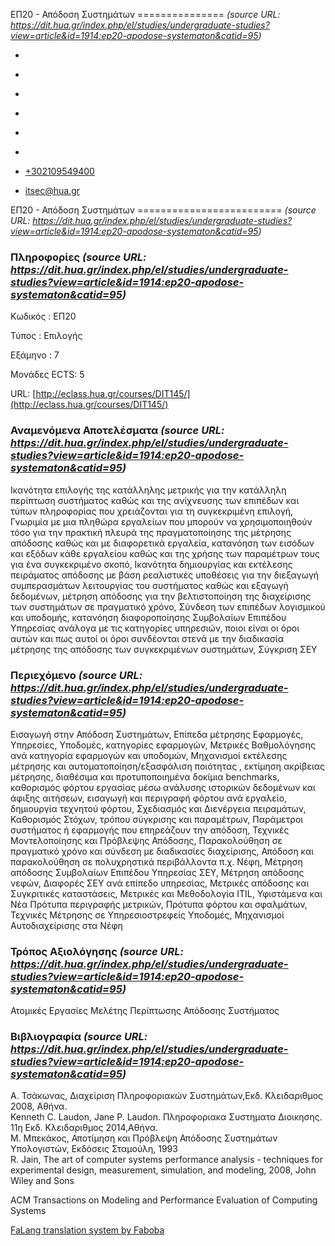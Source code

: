 ΕΠ20 - Απόδοση Συστημάτων
===============    *(source URL: https://dit.hua.gr/index.php/el/studies/undergraduate-studies?view=article&id=1914:ep20-apodose-systematon&catid=95)*

*   [](https://www.facebook.com/ditharokopio)
*   [](https://www.youtube.com/channel/UCEHkYirpXF1nSLxDCrfDZ4A)
*   [](https://www.linkedin.com/company/77699385)
*   [](https://www.instagram.com/dithua)

*   [](https://dit.hua.gr/index.php/el/studies/undergraduate-studies)
*   [](https://dit.hua.gr/index.php/en/studies/undergraduate-studies)

*   [+302109549400](tel:+302109549400)
*   [itsec@hua.gr](mailto:itsec@hua.gr)

ΕΠ20 - Απόδοση Συστημάτων
=========================  *(source URL: https://dit.hua.gr/index.php/el/studies/undergraduate-studies?view=article&id=1914:ep20-apodose-systematon&catid=95)*

### Πληροφορίες  *(source URL: https://dit.hua.gr/index.php/el/studies/undergraduate-studies?view=article&id=1914:ep20-apodose-systematon&catid=95)*

Κωδικός : ΕΠ20

Τύπος : Επιλογής

Εξάμηνο : 7

Μονάδες ECTS: 5

URL: [http://eclass.hua.gr/courses/DIT145/](http://eclass.hua.gr/courses/DIT145/)

### Αναμενόμενα Αποτελέσματα  *(source URL: https://dit.hua.gr/index.php/el/studies/undergraduate-studies?view=article&id=1914:ep20-apodose-systematon&catid=95)*

Ικανότητα επιλογής της κατάλληλης μετρικής για την κατάλληλη περίπτωση συστήματος καθώς και της ανίχνευσης των επιπέδων και τύπων πληροφορίας που χρειάζονται για τη συγκεκριμένη επιλογή, Γνωριμία με μια πληθώρα εργαλείων που μπορούν να χρησιμοποιηθούν τόσο για την πρακτική πλευρά της πραγματοποίησης της μέτρησης απόδοσης καθώς και με διαφορετικά εργαλεία, κατανόηση των εισόδων και εξόδων κάθε εργαλείου καθώς και της χρήσης των παραμέτρων τους για ένα συγκεκριμένο σκοπό, Ικανότητα δημιουργίας και εκτέλεσης πειράματος απόδοσης με βάση ρεαλιστικές υποθέσεις για την διεξαγωγή συμπερασμάτων λειτουργίας του συστήματος καθώς και εξαγωγή δεδομένων, μέτρηση απόδοσης για την βελτιστοποίηση της διαχείρισης των συστημάτων σε πραγματικό χρόνο, Σύνδεση των επιπέδων λογισμικού και υποδομής, κατανόηση διαφοροποίησης Συμβολαίων Επιπέδου Υπηρεσίας ανάλογα με τις κατηγορίες υπηρεσιών, ποιοι είναι οι όροι αυτών και πως αυτοί οι όροι συνδέονται στενά με την διαδικασία μέτρησης της απόδοσης των συγκεκριμένων συστημάτων, Σύγκριση ΣΕΥ

### Περιεχόμενο  *(source URL: https://dit.hua.gr/index.php/el/studies/undergraduate-studies?view=article&id=1914:ep20-apodose-systematon&catid=95)*

Εισαγωγή στην Απόδοση Συστημάτων, Επίπεδα μέτρησης Εφαρμογές, Υπηρεσίες, Υποδομές, κατηγορίες εφαρμογών, Μετρικές Βαθμολόγησης ανά κατηγορία εφαρμογών και υποδομών, Μηχανισμοί εκτέλεσης μέτρησης και αυτοματοποίηση/εξασφάλιση ποιότητας , εκτίμηση ακρίβειας μέτρησης, διαθέσιμα και προτυποποιημένα δοκίμια benchmarks, καθορισμός φόρτου εργασίας μέσω ανάλυσης ιστορικών δεδομένων και άφιξης αιτήσεων, εισαγωγή και περιγραφή φόρτου ανά εργαλείο, δημιουργία τεχνητού φόρτου, Σχεδιασμός και Διενέργεια πειραμάτων, Καθορισμός Στόχων, τρόπου σύγκρισης και παραμέτρων, Παράμετροι συστήματος ή εφαρμογής που επηρεάζουν την απόδοση, Τεχνικές Μοντελοποίησης και Πρόβλεψης Απόδοσης, Παρακολούθηση σε πραγματικό χρόνο και σύνδεση με διαδικασίες διαχείρισης, Απόδοση και παρακολούθηση σε πολυχρηστικά περιβάλλοντα π.χ. Νέφη, Μέτρηση απόδοσης Συμβολαίων Επιπέδου Υπηρεσίας ΣΕΥ, Μέτρηση απόδοσης νεφών, Διαφορές ΣΕΥ ανά επίπεδο υπηρεσίας, Μετρικές απόδοσης και Συγκριτικές καταστάσεις, Μετρικές και Μεθοδολογία ITIL, Υφιστάμενα και Νέα Πρότυπα περιγραφής μετρικών, Πρότυπα φόρτου και σφαλμάτων, Τεχνικές Μέτρησης σε Υπηρεσιοστρεφείς Υποδομές, Μηχανισμοί Αυτοδιαχείρισης στα Νέφη

### Τρόπος Αξιολόγησης  *(source URL: https://dit.hua.gr/index.php/el/studies/undergraduate-studies?view=article&id=1914:ep20-apodose-systematon&catid=95)*

Ατομικές Εργασίες Μελέτης Περίπτωσης Απόδοσης Συστήματος

### Βιβλιογραφία  *(source URL: https://dit.hua.gr/index.php/el/studies/undergraduate-studies?view=article&id=1914:ep20-apodose-systematon&catid=95)*

Α. Τσάκωνας, Διαχείριση Πληροφοριακών Συστημάτων,Εκδ. Κλειδαριθμος 2008, Αθήνα.  
Kenneth C. Laudon, Jane P. Laudon. Πληροφοριακα Συστηματα Διοικησης. 11η Εκδ. Κλειδαριθμος 2014,Αθήνα.  
Μ. Μπεκάκος, Αποτίμηση και Πρόβλεψη Απόδοσης Συστημάτων Υπολογιστών, Εκδόσεις Σταμούλη, 1993  
R. Jain, The art of computer systems performance analysis - techniques for experimental design, measurement, simulation, and modeling, 2008, John Wiley and Sons

ACM Transactions on Modeling and Performance Evaluation of Computing Systems

[FaLang translation system by Faboba](http://www.faboba.com/ "Faboba : Création de composantJoomla")

[](https://dit.hua.gr/index.php/el/studies/undergraduate-studies?view=article&id=1914:ep20-apodose-systematon&catid=95#)
